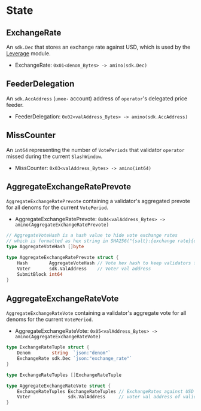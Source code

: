 <!--
order: 2
-->

# State

## ExchangeRate

An `sdk.Dec` that stores an exchange rate against USD, which is used by the [Leverage](../../leverage/spec/README.md) module.

- ExchangeRate: `0x01<denom_Bytes> -> amino(sdk.Dec)`

## FeederDelegation

An `sdk.AccAddress` (`umee-` account) address of `operator`'s delegated price feeder.

- FeederDelegation: `0x02<valAddress_Bytes> -> amino(sdk.AccAddress)`

## MissCounter

An `int64` representing the number of `VotePeriods` that validator `operator` missed during the current `SlashWindow`.

- MissCounter: `0x03<valAddress_Bytes> -> amino(int64)`

## AggregateExchangeRatePrevote

`AggregateExchangeRatePrevote` containing a validator's aggregated prevote for all denoms for the current `VotePeriod`.

- AggregateExchangeRatePrevote: `0x04<valAddress_Bytes> -> amino(AggregateExchangeRatePrevote)`

```go
// AggregateVoteHash is a hash value to hide vote exchange rates
// which is formatted as hex string in SHA256("{salt}:{exchange rate}{denom},...,{exchange rate}{denom}:{voter}")
type AggregateVoteHash []byte

type AggregateExchangeRatePrevote struct {
	Hash        AggregateVoteHash // Vote hex hash to keep validators from free-riding
	Voter       sdk.ValAddress    // Voter val address
	SubmitBlock int64
}
```

## AggregateExchangeRateVote

`AggregateExchangeRateVote` containing a validator's aggregate vote for all denoms for the current `VotePeriod`.

- AggregateExchangeRateVote: `0x05<valAddress_Bytes> -> amino(AggregateExchangeRateVote)`

```go
type ExchangeRateTuple struct {
	Denom        string  `json:"denom"`
	ExchangeRate sdk.Dec `json:"exchange_rate"`
}

type ExchangeRateTuples []ExchangeRateTuple

type AggregateExchangeRateVote struct {
	ExchangeRateTuples ExchangeRateTuples // ExchangeRates against USD
	Voter              sdk.ValAddress	  // voter val address of validator
}
```
